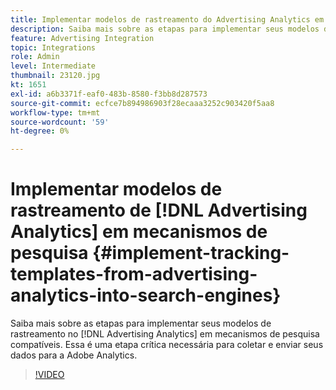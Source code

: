 ```yaml
---
title: Implementar modelos de rastreamento do Advertising Analytics em mecanismos de pesquisa
description: Saiba mais sobre as etapas para implementar seus modelos de rastreamento do Advertising Analytics em mecanismos de pesquisa compatíveis.
feature: Advertising Integration
topic: Integrations
role: Admin
level: Intermediate
thumbnail: 23120.jpg
kt: 1651
exl-id: a6b3371f-eaf0-483b-8580-f3bb8d287573
source-git-commit: ecfce7b894986903f28ecaaa3252c903420f5aa8
workflow-type: tm+mt
source-wordcount: '59'
ht-degree: 0%

---
```


# Implementar modelos de rastreamento de [!DNL Advertising Analytics] em mecanismos de pesquisa {#implement-tracking-templates-from-advertising-analytics-into-search-engines}

Saiba mais sobre as etapas para implementar seus modelos de rastreamento no [!DNL Advertising Analytics] em mecanismos de pesquisa compatíveis. Essa é uma etapa crítica necessária para coletar e enviar seus dados para a Adobe Analytics.

>[!VIDEO](https://video.tv.adobe.com/v/23120/?quality=12&learn=on)

